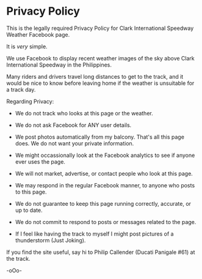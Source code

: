 # Privacy Policy

This is the legally required Privacy Policy for Clark International Speedway Weather Facebook page.

It is _very_ simple.

We use Facebook to display recent weather images of the sky above Clark International Speedway in the Philippines.

Many riders and drivers travel long distances to get to the track, and it would be nice to know before leaving home if the weather is unsuitable for a track day.

Regarding Privacy:

- We do not track who looks at this page or the weather.
- We do not ask Facebook for ANY user details.
- We post photos automatically from my balcony. That's all this page does. We do not want your private information.
- We might occassionally look at the Facebook analytics to see if anyone ever uses the page.
- We will not market, advertise, or contact people who look at this page.
- We may respond in the regular Facebook manner, to anyone who posts to this page.
- We do not guarantee to keep this page running correctly, accurate, or up to date.
- We do not commit to respond to posts or messages related to the page.


- If I feel like having the track to myself I might post pictures of a thunderstorm (Just Joking).


If you find the site useful, say hi to Philip Callender (Ducati Panigale #61) at the track.

-oOo-
